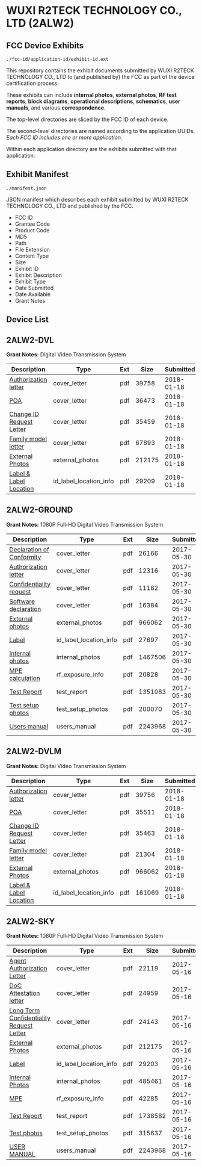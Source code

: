 # WUXI R2TECK TECHNOLOGY CO., LTD (2ALW2)
## FCC Device Exhibits

```
./fcc-id/application-id/exhibit-id.ext
```

This repository contains the exhibit documents submitted by WUXI R2TECK TECHNOLOGY CO., LTD to (and published by) the FCC as part of the device certification process.

These exhibits can include **internal photos**, **external photos**, **RF test reports**, **block diagrams**, **operational descriptions**, **schematics**, **user manuals**, and various **correspondence**.

The top-level directories are sliced by the FCC ID of each device.

The second-level directories are named according to the application UUIDs. *Each FCC ID includes one or more application.*

Within each application directory are the exhibits submitted with that application. 

## Exhibit Manifest

```
./manifest.json
```

JSON manifest which describes each exhibit submitted by WUXI R2TECK TECHNOLOGY CO., LTD and published by the FCC.

- FCC ID
- Grantee Code
- Product Code
- MD5
- Path
- File Extension
- Content Type
- Size
- Exhibit ID
- Exhibit Description
- Exhibit Type
- Date Submitted
- Date Available
- Grant Notes

## Device List
## 2ALW2-DVL
**Grant Notes:** Digital Video Transmission System

| Description | Type | Ext | Size | Submitted | Available |
| ----------- | ---- | --- | ---- | --------- | --------- |
| [Authorization letter](2ALW2-DVL/ea6aaa5547e465c869a9273c748ee7eb/3718978.pdf) | cover_letter | pdf | 39758 | 2018-01-18 | 2018-01-18 |
| [POA](2ALW2-DVL/ea6aaa5547e465c869a9273c748ee7eb/3718979.pdf) | cover_letter | pdf | 36473 | 2018-01-18 | 2018-01-18 |
| [Change ID Request Letter](2ALW2-DVL/ea6aaa5547e465c869a9273c748ee7eb/3718980.pdf) | cover_letter | pdf | 35459 | 2018-01-18 | 2018-01-18 |
| [Family model letter](2ALW2-DVL/ea6aaa5547e465c869a9273c748ee7eb/3718981.pdf) | cover_letter | pdf | 67893 | 2018-01-18 | 2018-01-18 |
| [External Photos](2ALW2-DVL/ea6aaa5547e465c869a9273c748ee7eb/3393446.pdf) | external_photos | pdf | 212175 | 2018-01-18 | 2018-01-18 |
| [Label & Label Location](2ALW2-DVL/ea6aaa5547e465c869a9273c748ee7eb/3718983.pdf) | id_label_location_info | pdf | 29209 | 2018-01-18 | 2018-01-18 |
## 2ALW2-GROUND
**Grant Notes:** 1080P Full-HD Digital Video Transmission System

| Description | Type | Ext | Size | Submitted | Available |
| ----------- | ---- | --- | ---- | --------- | --------- |
| [Declaration of Conformity](2ALW2-GROUND/c024cff460063ce0a9d03f73be208f70/3408088.pdf) | cover_letter | pdf | 26166 | 2017-05-30 | 2017-06-05 |
| [Authorization letter](2ALW2-GROUND/c024cff460063ce0a9d03f73be208f70/3408090.pdf) | cover_letter | pdf | 12316 | 2017-05-30 | 2017-06-05 |
| [Confidentiality request](2ALW2-GROUND/c024cff460063ce0a9d03f73be208f70/3408091.pdf) | cover_letter | pdf | 11182 | 2017-05-30 | 2017-06-05 |
| [Software declaration](2ALW2-GROUND/c024cff460063ce0a9d03f73be208f70/3408093.pdf) | cover_letter | pdf | 16384 | 2017-05-30 | 2017-06-05 |
| [External photos](2ALW2-GROUND/c024cff460063ce0a9d03f73be208f70/3408084.pdf) | external_photos | pdf | 966062 | 2017-05-30 | 2017-06-05 |
| [Label](2ALW2-GROUND/c024cff460063ce0a9d03f73be208f70/3408089.pdf) | id_label_location_info | pdf | 27697 | 2017-05-30 | 2017-06-05 |
| [Internal photos](2ALW2-GROUND/c024cff460063ce0a9d03f73be208f70/3408085.pdf) | internal_photos | pdf | 1467506 | 2017-05-30 | 2017-06-05 |
| [MPE calculation](2ALW2-GROUND/c024cff460063ce0a9d03f73be208f70/3408092.pdf) | rf_exposure_info | pdf | 20828 | 2017-05-30 | 2017-06-05 |
| [Test Report](2ALW2-GROUND/c024cff460063ce0a9d03f73be208f70/3408095.pdf) | test_report | pdf | 1351083 | 2017-05-30 | 2017-06-05 |
| [Test setup photos](2ALW2-GROUND/c024cff460063ce0a9d03f73be208f70/3408086.pdf) | test_setup_photos | pdf | 200070 | 2017-05-30 | 2017-06-05 |
| [Users manual](2ALW2-GROUND/c024cff460063ce0a9d03f73be208f70/3393455.pdf) | users_manual | pdf | 2243968 | 2017-05-30 | 2017-06-05 |
## 2ALW2-DVLM
**Grant Notes:** Digital Video Transmission System

| Description | Type | Ext | Size | Submitted | Available |
| ----------- | ---- | --- | ---- | --------- | --------- |
| [Authorization letter](2ALW2-DVLM/c0e11cedd8e0d9e6a3bff50d4186d7f9/3718999.pdf) | cover_letter | pdf | 39756 | 2018-01-18 | 2018-01-18 |
| [POA](2ALW2-DVLM/c0e11cedd8e0d9e6a3bff50d4186d7f9/3719000.pdf) | cover_letter | pdf | 35511 | 2018-01-18 | 2018-01-18 |
| [Change ID Request Letter](2ALW2-DVLM/c0e11cedd8e0d9e6a3bff50d4186d7f9/3719001.pdf) | cover_letter | pdf | 35463 | 2018-01-18 | 2018-01-18 |
| [Family model letter](2ALW2-DVLM/c0e11cedd8e0d9e6a3bff50d4186d7f9/3719002.pdf) | cover_letter | pdf | 21304 | 2018-01-18 | 2018-01-18 |
| [External Photos](2ALW2-DVLM/c0e11cedd8e0d9e6a3bff50d4186d7f9/3408084.pdf) | external_photos | pdf | 966062 | 2018-01-18 | 2018-01-18 |
| [Label & Label Location](2ALW2-DVLM/c0e11cedd8e0d9e6a3bff50d4186d7f9/3719004.pdf) | id_label_location_info | pdf | 161069 | 2018-01-18 | 2018-01-18 |
## 2ALW2-SKY
**Grant Notes:** 1080P Full-HD Digital Video Transmission System

| Description | Type | Ext | Size | Submitted | Available |
| ----------- | ---- | --- | ---- | --------- | --------- |
| [Agent Authorization Letter](2ALW2-SKY/2fc4418db8c2edf3a19139b94eb2ba03/3393441.pdf) | cover_letter | pdf | 22119 | 2017-05-16 | 2017-05-16 |
| [DoC Attestation letter](2ALW2-SKY/2fc4418db8c2edf3a19139b94eb2ba03/3393445.pdf) | cover_letter | pdf | 24959 | 2017-05-16 | 2017-05-16 |
| [Long Term Confidentiality Request Letter](2ALW2-SKY/2fc4418db8c2edf3a19139b94eb2ba03/3393449.pdf) | cover_letter | pdf | 24143 | 2017-05-16 | 2017-05-16 |
| [External Photos](2ALW2-SKY/2fc4418db8c2edf3a19139b94eb2ba03/3393446.pdf) | external_photos | pdf | 212175 | 2017-05-16 | 2017-05-16 |
| [Label](2ALW2-SKY/2fc4418db8c2edf3a19139b94eb2ba03/3393448.pdf) | id_label_location_info | pdf | 29203 | 2017-05-16 | 2017-05-16 |
| [Internal Photos](2ALW2-SKY/2fc4418db8c2edf3a19139b94eb2ba03/3393447.pdf) | internal_photos | pdf | 485461 | 2017-05-16 | 2017-05-16 |
| [MPE](2ALW2-SKY/2fc4418db8c2edf3a19139b94eb2ba03/3393450.pdf) | rf_exposure_info | pdf | 42285 | 2017-05-16 | 2017-05-16 |
| [Test Report](2ALW2-SKY/2fc4418db8c2edf3a19139b94eb2ba03/3393442.pdf) | test_report | pdf | 1738582 | 2017-05-16 | 2017-05-16 |
| [Test photos](2ALW2-SKY/2fc4418db8c2edf3a19139b94eb2ba03/3393454.pdf) | test_setup_photos | pdf | 315637 | 2017-05-16 | 2017-05-16 |
| [USER MANUAL](2ALW2-SKY/2fc4418db8c2edf3a19139b94eb2ba03/3393455.pdf) | users_manual | pdf | 2243968 | 2017-05-16 | 2017-05-16 |
